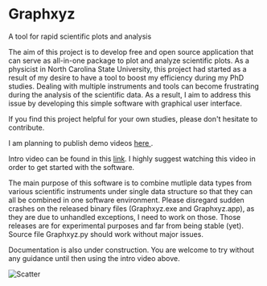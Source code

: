 # Graphxyz
A tool for rapid scientific plots and analysis

The aim of this project is to develop free and open source application that can serve as all-in-one package to plot and analyze scientific plots. As a physicist in North Carolina State University, this project had started as a result of my desire to have a tool to boost my efficiency during my PhD studies. Dealing with multiple instruments and tools can become frustrating during the analysis of the scientific data. As a result, I aim to address this issue by developing this simple software with graphical user interface.

If you find this project helpful for your own studies, please don't hesitate to contribute.

I am planning to publish demo videos <a href= 'https://www.youtube.com/channel/UCnIIN0N92-SQEIZNQeXrzJw'> here </a>.

Intro video can be found in this <a href='https://youtu.be/Q1QfCpT_8oc'> link<a/>. I highly suggest watching this video in order to get started with the software.
  
  The main purpose of this software is to combine mutliple data types from various scientific instruments under single data structure so that they can all be combined in one software environment. Please disregard sudden crashes on the released binary files (Graphxyz.exe and Graphxyz.app), as they are due to unhandled exceptions, I need to work on those. Those releases are for experimental purposes and far from being stable (yet). Source file Graphxyz.py should work without major issues.

Documentation is also under construction. You are welcome to try without any guidance until then using the intro video above.

![Scatter](/../main/screenshots/main.png)

